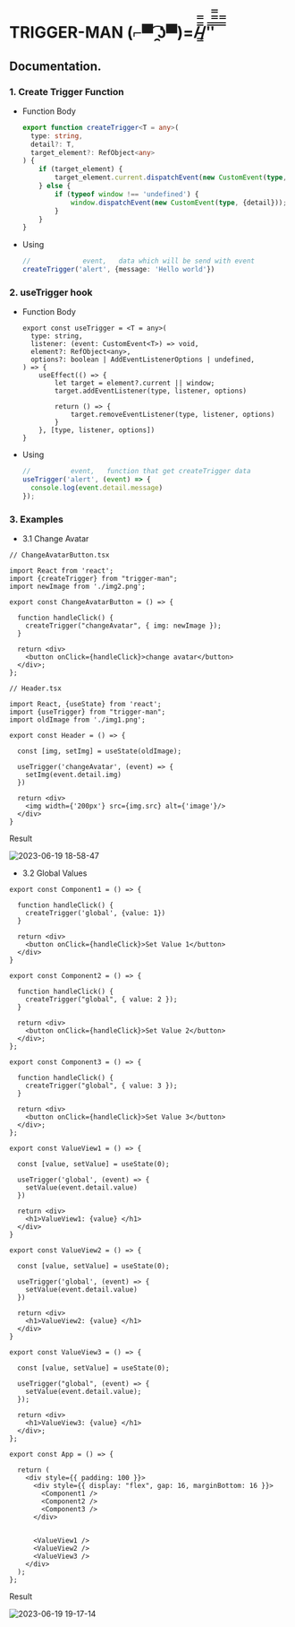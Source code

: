 # TRIGGER-MAN (⌐▀͡ ̯ʖ▀)=/̵͇̿̿/'̿'̿̿̿ ̿ ̿̿

## Documentation.

### 1. Create Trigger Function

+ Function Body
  
  ```ts
  export function createTrigger<T = any>(
    type: string, 
    detail?: T, 
    target_element?: RefObject<any>
  ) {
      if (target_element) {
          target_element.current.dispatchEvent(new CustomEvent(type, {detail}));
      } else {
          if (typeof window !== 'undefined') {
              window.dispatchEvent(new CustomEvent(type, {detail}));
          }
      }
  }
  ```

+ Using
    
  ```ts
  //             event,   data which will be send with event
  createTrigger('alert', {message: 'Hello world'})
  ```

### 2. useTrigger hook

+ Function Body

  ```tsx
  export const useTrigger = <T = any>(
    type: string,
    listener: (event: CustomEvent<T>) => void,
    element?: RefObject<any>,
    options?: boolean | AddEventListenerOptions | undefined,
  ) => {
      useEffect(() => {
          let target = element?.current || window;
          target.addEventListener(type, listener, options)
  
          return () => {
              target.removeEventListener(type, listener, options)
          }
      }, [type, listener, options])
  }
  ```

+ Using

  ```ts
  //          event,   function that get createTrigger data
  useTrigger('alert', (event) => {
    console.log(event.detail.message)
  });
  ```

### 3. Examples

+ 3.1 Change Avatar



```tsx
// ChangeAvatarButton.tsx

import React from 'react';
import {createTrigger} from "trigger-man";
import newImage from './img2.png';

export const ChangeAvatarButton = () => {

  function handleClick() {
    createTrigger("changeAvatar", { img: newImage });
  }

  return <div>
    <button onClick={handleClick}>change avatar</button>
  </div>;
};
```

```tsx
// Header.tsx

import React, {useState} from 'react';
import {useTrigger} from "trigger-man";
import oldImage from './img1.png';

export const Header = () => {

  const [img, setImg] = useState(oldImage);

  useTrigger('changeAvatar', (event) => {
    setImg(event.detail.img)
  })

  return <div>
    <img width={'200px'} src={img.src} alt={'image'}/>
  </div>
}
```

Result

![2023-06-19 18-58-47](https://github.com/genacr0co/trigger-man/assets/83674229/5b72b243-1aa8-449d-8d88-984d5060393f)



+ 3.2 Global Values

```tsx
export const Component1 = () => {

  function handleClick() {
    createTrigger('global', {value: 1})
  }

  return <div>
    <button onClick={handleClick}>Set Value 1</button>
  </div>
}
```

```tsx
export const Component2 = () => {

  function handleClick() {
    createTrigger("global", { value: 2 });
  }

  return <div>
    <button onClick={handleClick}>Set Value 2</button>
  </div>;
};
```

```tsx
export const Component3 = () => {

  function handleClick() {
    createTrigger("global", { value: 3 });
  }

  return <div>
    <button onClick={handleClick}>Set Value 3</button>
  </div>;
};
```
```tsx
export const ValueView1 = () => {

  const [value, setValue] = useState(0);

  useTrigger('global', (event) => {
    setValue(event.detail.value)
  })

  return <div>
    <h1>ValueView1: {value} </h1>
  </div>
}
```
```tsx
export const ValueView2 = () => {

  const [value, setValue] = useState(0);

  useTrigger('global', (event) => {
    setValue(event.detail.value)
  })

  return <div>
    <h1>ValueView2: {value} </h1>
  </div>
}
```
```tsx
export const ValueView3 = () => {

  const [value, setValue] = useState(0);

  useTrigger("global", (event) => {
    setValue(event.detail.value);
  });

  return <div>
    <h1>ValueView3: {value} </h1>
  </div>;
};
```

```tsx
export const App = () => {

  return (
    <div style={{ padding: 100 }}>
      <div style={{ display: "flex", gap: 16, marginBottom: 16 }}>
        <Component1 />
        <Component2 />
        <Component3 />
      </div>


      <ValueView1 />
      <ValueView2 />
      <ValueView3 />
    </div>
  );
};
```

Result

![2023-06-19 19-17-14](https://github.com/genacr0co/trigger-man/assets/83674229/aa4d1824-d6b1-4a32-980f-adf8a2abd7fe)
